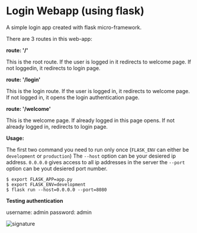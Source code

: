 # Login Webapp (using flask)
A simple login app created with flask micro-framework.

There are 3 routes in this web-app:

**route: '/'**

This is the root route. If the user is logged in it redirects to welcome page. If not loggedin, it redirects to login page.

**route: '/login'**

This is the login route. If the user is logged in, it redirects to welcome page. If not logged in, it opens the login authentication page.

**route: '/welcome'**

This is the welcome page. If already logged in this page opens. If not already logged in, redirects to login page.


**Usage:**

The first two command you need to run only once (`FLASK_ENV` can either be `development` or `production`)
The `--host` option can be your desiered ip address. `0.0.0.0` gives access to all ip addresses in the server
the `--port` option can be yout desiered port number.

```
$ export FLASK_APP=app.py
$ export FLASK_ENV=development
$ flask run --host=0.0.0.0 --port=8080
```

**Testing authentication**

username: admin
password: admin

![signature](http://swastiknath.surge.sh/img/swastik-signature.png)
